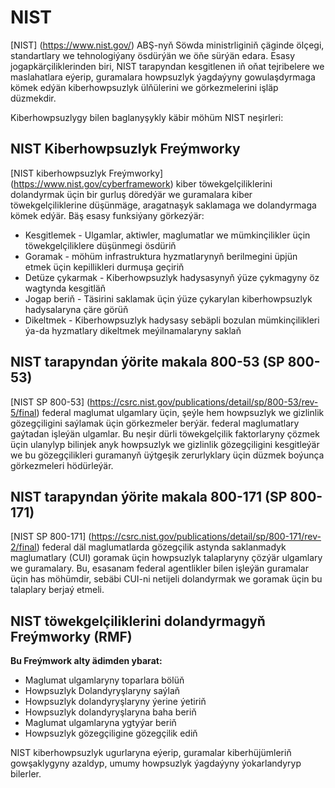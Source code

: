 # NIST

[NIST] (https://www.nist.gov/) ABŞ-nyň Söwda ministrliginiň çäginde ölçegi, standartlary we tehnologiýany ösdürýän we öňe sürýän edara. Esasy jogapkärçiliklerinden biri, NIST tarapyndan kesgitlenen iň oňat tejribelere we maslahatlara eýerip, guramalara howpsuzlyk ýagdaýyny gowulaşdyrmaga kömek edýän kiberhowpsuzlyk ülňülerini we görkezmelerini işläp düzmekdir.

Kiberhowpsuzlygy bilen baglanyşykly käbir möhüm NIST neşirleri:

## NIST Kiberhowpsuzlyk Freýmworky

[NIST kiberhowpsuzlyk Freýmworky] (https://www.nist.gov/cyberframework) kiber töwekgelçiliklerini dolandyrmak üçin bir gurluş döredýär we guramalara kiber töwekgelçiliklerine düşünmäge, aragatnaşyk saklamaga we dolandyrmaga kömek edýär. Bäş esasy funksiýany görkezýär:

- Kesgitlemek - Ulgamlar, aktiwler, maglumatlar we mümkinçilikler üçin töwekgelçiliklere düşünmegi ösdüriň
- Goramak - möhüm infrastruktura hyzmatlarynyň berilmegini üpjün etmek üçin kepillikleri durmuşa geçiriň
- Detüze çykarmak - Kiberhowpsuzlyk hadysasynyň ýüze çykmagyny öz wagtynda kesgitläň
- Jogap beriň - Täsirini saklamak üçin ýüze çykarylan kiberhowpsuzlyk hadysalaryna çäre görüň
- Dikeltmek - Kiberhowpsuzlyk hadysasy sebäpli bozulan mümkinçilikleri ýa-da hyzmatlary dikeltmek meýilnamalaryny saklaň

## NIST tarapyndan ýörite makala 800-53 (SP 800-53)

[NIST SP 800-53] (https://csrc.nist.gov/publications/detail/sp/800-53/rev-5/final) federal maglumat ulgamlary üçin, şeýle hem howpsuzlyk we gizlinlik gözegçiligini saýlamak üçin görkezmeler berýär. federal maglumatlary gaýtadan işleýän ulgamlar. Bu neşir dürli töwekgelçilik faktorlaryny çözmek üçin ulanylyp bilinjek anyk howpsuzlyk we gizlinlik gözegçiligini kesgitleýär we bu gözegçilikleri guramanyň üýtgeşik zerurlyklary üçin düzmek boýunça görkezmeleri hödürleýär.

## NIST tarapyndan ýörite makala 800-171 (SP 800-171)

[NIST SP 800-171] (https://csrc.nist.gov/publications/detail/sp/800-171/rev-2/final) federal däl maglumatlarda gözegçilik astynda saklanmadyk maglumatlary (CUI) goramak üçin howpsuzlyk talaplaryny çözýär ulgamlary we guramalary. Bu, esasanam federal agentlikler bilen işleýän guramalar üçin has möhümdir, sebäbi CUI-ni netijeli dolandyrmak we goramak üçin bu talaplary berjaý etmeli.

## NIST töwekgelçiliklerini dolandyrmagyň Freýmworky (RMF)

**Bu Freýmwork alty ädimden ybarat:**

- Maglumat ulgamlaryny toparlara bölüň
- Howpsuzlyk Dolandyryşlaryny saýlaň
- Howpsuzlyk dolandyryşlaryny ýerine ýetiriň
- Howpsuzlyk dolandyryşlaryna baha beriň
- Maglumat ulgamlaryna ygtyýar beriň
- Howpsuzlyk gözegçiligine gözegçilik ediň

NIST kiberhowpsuzlyk ugurlaryna eýerip, guramalar kiberhüjümleriň gowşaklygyny azaldyp, umumy howpsuzlyk ýagdaýyny ýokarlandyryp bilerler.
